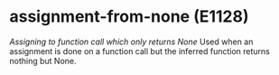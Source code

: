 # assignment-from-none (E1128)

*Assigning to function call which only returns None* Used when an
assignment is done on a function call but the inferred function returns
nothing but None.
